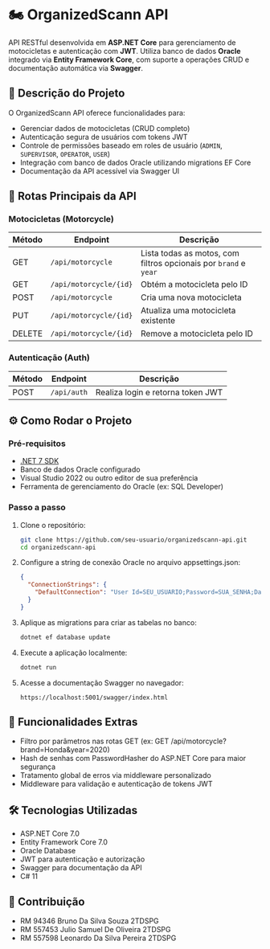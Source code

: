 ﻿# 🏍️ OrganizedScann API

API RESTful desenvolvida em **ASP.NET Core** para gerenciamento de motocicletas e autenticação com **JWT**. Utiliza banco de dados **Oracle** integrado via **Entity Framework Core**, com suporte a operações CRUD e documentação automática via **Swagger**.

## 📖 Descrição do Projeto

O OrganizedScann API oferece funcionalidades para:
- Gerenciar dados de motocicletas (CRUD completo)
- Autenticação segura de usuários com tokens JWT
- Controle de permissões baseado em roles de usuário (`ADMIN`, `SUPERVISOR`, `OPERATOR`, `USER`)
- Integração com banco de dados Oracle utilizando migrations EF Core
- Documentação da API acessível via Swagger UI

## 🚀 Rotas Principais da API

### Motocicletas (Motorcycle)

| Método | Endpoint               | Descrição                                                         |
|--------|------------------------|------------------------------------------------------------------|
| GET    | `/api/motorcycle`      | Lista todas as motos, com filtros opcionais por `brand` e `year` |
| GET    | `/api/motorcycle/{id}` | Obtém a motocicleta pelo ID                                      |
| POST   | `/api/motorcycle`      | Cria uma nova motocicleta                                        |
| PUT    | `/api/motorcycle/{id}` | Atualiza uma motocicleta existente                               |
| DELETE | `/api/motorcycle/{id}` | Remove a motocicleta pelo ID                                     |

### Autenticação (Auth)

| Método | Endpoint    | Descrição                           |
|--------|-------------|-------------------------------------|
| POST   | `/api/auth` | Realiza login e retorna token JWT   |

## ⚙️ Como Rodar o Projeto

### Pré-requisitos
- [.NET 7 SDK](https://dotnet.microsoft.com/download)
- Banco de dados Oracle configurado
- Visual Studio 2022 ou outro editor de sua preferência
- Ferramenta de gerenciamento do Oracle (ex: SQL Developer)

### Passo a passo

1. Clone o repositório:
   ```bash
   git clone https://github.com/seu-usuario/organizedscann-api.git
   cd organizedscann-api
   ```

2. Configure a string de conexão Oracle no arquivo appsettings.json:
   ```json
   {
     "ConnectionStrings": {
       "DefaultConnection": "User Id=SEU_USUARIO;Password=SUA_SENHA;Data Source=SEU_SERVIDOR_ORACLE"
     }
   }
   ```

3. Aplique as migrations para criar as tabelas no banco:
   ```bash
   dotnet ef database update
   ```

4. Execute a aplicação localmente:
   ```bash
   dotnet run
   ```

5. Acesse a documentação Swagger no navegador:
   ```
   https://localhost:5001/swagger/index.html
   ```

## 📌 Funcionalidades Extras

- Filtro por parâmetros nas rotas GET (ex: GET /api/motorcycle?brand=Honda&year=2020)
- Hash de senhas com PasswordHasher do ASP.NET Core para maior segurança
- Tratamento global de erros via middleware personalizado
- Middleware para validação e autenticação de tokens JWT

## 🛠️ Tecnologias Utilizadas

- ASP.NET Core 7.0
- Entity Framework Core 7.0
- Oracle Database
- JWT para autenticação e autorização
- Swagger para documentação da API
- C# 11

## 🤝 Contribuição

- RM 94346 Bruno Da Silva Souza 2TDSPG
- RM 557453 Julio Samuel De Oliveira 2TDSPG
- RM 557598 Leonardo Da Silva Pereira 2TDSPG